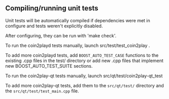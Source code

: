 Compiling/running unit tests
------------------------------------

Unit tests will be automatically compiled if dependencies were met in configure
and tests weren't explicitly disabled.

After configuring, they can be run with 'make check'.

To run the coin2playd tests manually, launch src/test/test_coin2play .

To add more coin2playd tests, add `BOOST_AUTO_TEST_CASE` functions to the existing
.cpp files in the test/ directory or add new .cpp files that
implement new BOOST_AUTO_TEST_SUITE sections.

To run the coin2play-qt tests manually, launch src/qt/test/coin2play-qt_test

To add more coin2play-qt tests, add them to the `src/qt/test/` directory and
the `src/qt/test/test_main.cpp` file.

